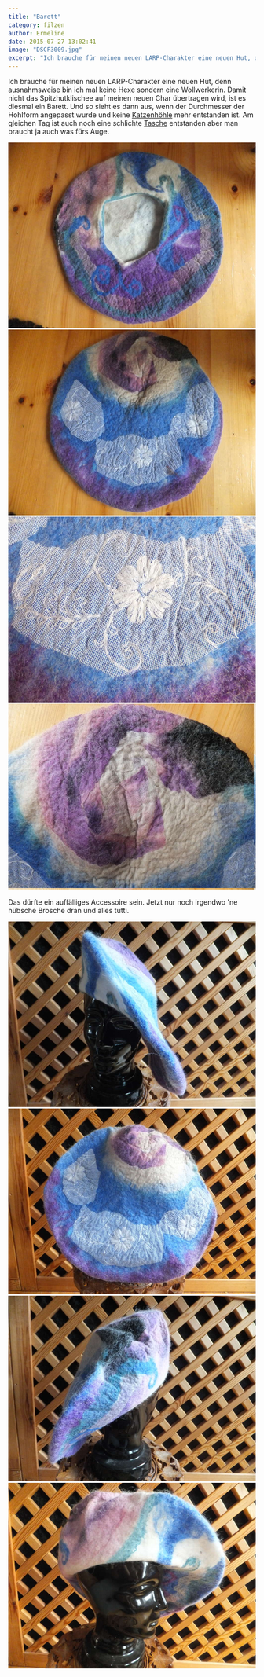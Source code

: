 ```yaml
---
title: "Barett"
category: filzen
author: Ermeline
date: 2015-07-27 13:02:41
image: "DSCF3009.jpg"
excerpt: "Ich brauche für meinen neuen LARP-Charakter eine neuen Hut, denn ausnahmsweise bin ich mal keine Hexe sondern eine Wollwerkerin."
---
```


Ich brauche für meinen neuen LARP-Charakter eine neuen Hut, denn ausnahmsweise bin ich mal keine Hexe sondern eine Wollwerkerin. Damit nicht das Spitzhutklischee auf meinen neuen Char übertragen wird, ist es diesmal ein Barett. Und so sieht es dann aus, wenn der Durchmesser der Hohlform angepasst wurde und keine [Katzenhöhle](/2015/07/katzenhoehle/) mehr entstanden ist. Am gleichen Tag ist auch noch eine schlichte [Tasche](/2015/07/filzen-filzen-filzen/) entstanden aber man braucht ja auch was fürs Auge.

![Barett Kopfloch](DSCF3012.jpg)
![Barett oben](DSCF3013.jpg)
![eingefilzter Blumenstoff](DSCF3015.jpg)
![eingefilztes Wolltuch](DSCF3016.jpg)

Das dürfte ein auffälliges Accessoire sein. Jetzt nur noch irgendwo 'ne hübsche Brosche dran und alles tutti.

![Barett vorne](DSCF3009.jpg)
![Barett links](DSCF3010.jpg)
![Barett hinten](DSCF3011.jpg)
![Barett rechts](DSCF3008.jpg)
